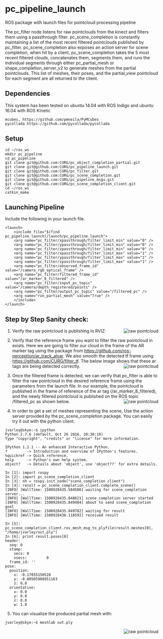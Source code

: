 # pc_pipeline_launch
ROS package with launch files for pointcloud processing pipeline

The pc_filter node listens for raw pointclouds from the kinect and filters them using a passthrough filter. pc_scene_completion is constantly maintaining a list of the most recent filtered pointclouds published by pc_filter. pc_scene_completion also exposes an action server for scene completion, when hit by a client, pc_scene_completion takes the 5 most recent filtered clouds, concatenates them, segments them, and runs the individual segments through either pc_partial_mesh or shape_completion_server_v2 to generate meshes from the partial pointclouds.  This list of meshes, their poses, and the partial_view pointcloud for each segment are all returned to the client. 

## Dependencies
This system has been tested on ubuntu 14.04 with ROS Indigo and ubuntu 16.04 with ROS Kinetic
```
mcubes, https://github.com/pmneila/PyMCubes
pycollada https://github.com/pycollada/pycollada
```

## Setup
```
cd ~/ros_ws
mkdir pc_pipeline
cd pc_pipeline
git clone git@github.com:CURG/pc_object_completion_partial.git
git clone git@github.com:CURG/pc_pipeline_launch.git
git clone git@github.com:CURG/pc_filter.git
git clone git@github.com:CURG/pc_scene_completion.git
git clone git@github.com:CURG/pc_pipeline_msgs.git
git clone git@github.com:CURG/pc_scene_completion_client.git
cd ~/ros_ws
catkin_make
```

## Launching Pipeline
Include the following in your launch file.
```
<launch>
    <include file="$(find pc_pipeline_launch)/launch/pc_pipeline.launch">
	<arg name="pc_filter/xpassthrough/filter_limit_min" value="0" />
	<arg name="pc_filter/ypassthrough/filter_limit_min" value="0" />
	<arg name="pc_filter/zpassthrough/filter_limit_min" value="0" />
	<arg name="pc_filter/xpassthrough/filter_limit_max" value="1" />
	<arg name="pc_filter/ypassthrough/filter_limit_max" value="1" />
	<arg name="pc_filter/zpassthrough/filter_limit_max" value="1" />
	<arg name="pc_filter/observed_frame_id" value="/camera_rgb_optical_frame" />
	<arg name="pc_filter/filtered_frame_id" value="/ar_marker_8_filtered" />
	<arg name="pc_filter/input_pc_topic" value="/camera/depth_registered/points" />
	<arg name="pc_filter/output_pc_topic" value="/filtered_pc" />
	<arg name="run_partial_mesh" value="True" />
    </include>
</launch>
```

## Step by Step Sanity check:

1) Verify the raw pointcloud is publishing in RVIZ:
<img src="https://github.com/CURG/pc_pipeline_launch/blob/master/imgs/raw_pointcloud.png" alt="raw pointcloud"
         title="Raw PointCloud" align="right" />
	 
	 
2) Verify that the reference frame you want to filter the raw pointcloud in exists. Here we are going to filter our cloud in the frame of the AR marker tag using the package from https://github.com/ros-perception/ar_track_alvar.  We also smooth the detected tf frame using https://github.com/CURG/filter_tf. The below image shows that these ar tags are being detected correctly. 
<img src="https://github.com/CURG/pc_pipeline_launch/blob/master/imgs/filter_frame.png" alt="raw pointcloud"
         title="Raw PointCloud" align="right" />
	 
	 
3) Once the filtered frame is detected, we can verify that pc_filter is able to filter the raw pointcloud in the desired reference frame using the parameters from the launch file.  In our example, the pointcloud is published in the frame of reference of the ar tag (/ar_marker_8_filtered), and the newly filtered pointcloud is published on the ROS topic /filtered_pc as shown below.
<img src="https://github.com/CURG/pc_pipeline_launch/blob/master/imgs/pc_filter.png" alt="raw pointcloud"
         title="Raw PointCloud" align="right" />
	 
4) In order to get a set of meshes representing the scene, Use the action server provided by the pc_scene_completion package.  You can easily try it out with the python client.
```
jvarley@skye:~$ ipython
Python 2.7.6 (default, Oct 26 2016, 20:30:19) 
Type "copyright", "credits" or "license" for more information.

IPython 1.2.1 -- An enhanced Interactive Python.
?         -> Introduction and overview of IPython's features.
%quickref -> Quick reference.
help      -> Python's own help system.
object?   -> Details about 'object', use 'object??' for extra details.

In [1]: import rospy
In [2]: import pc_scene_completion_client
In [3]: nh = rospy.init_node("scene_completion_client")
In [4]: result = pc_scene_completion_client.complete_scene()
[INFO] [WallTime: 1500928435.584586] waiting for scene_completion server...
[INFO] [WallTime: 1500928435.848621] scene_completion server started
[INFO] [WallTime: 1500928435.849404] about to send scene_completion goal
[INFO] [WallTime: 1500928435.849782] waiting for result
[INFO] [WallTime: 1500928436.118592] received result

In [5]: pc_scene_completion_client.ros_mesh_msg_to_plyfile(result.meshes[0], "/home/jvarley/out.ply")
In [6]: print result.poses[0]
header: 
  seq: 0
  stamp: 
    secs: 0
    nsecs:         0
  frame_id: ''
pose: 
  position: 
    x: -0.17035150528
    y: -0.00505908951163
    z: 0.0
  orientation: 
    x: 0.0
    y: 0.0
    z: 0.0
    w: 1.0

```
5) You can visualize the produced partial mesh with:
```
jvarley@skye:~$ meshlab out.ply
```
<img src="https://github.com/CURG/pc_pipeline_launch/blob/master/imgs/partial_mesh.png" alt="raw pointcloud"
         title="Raw PointCloud" align="right" />

